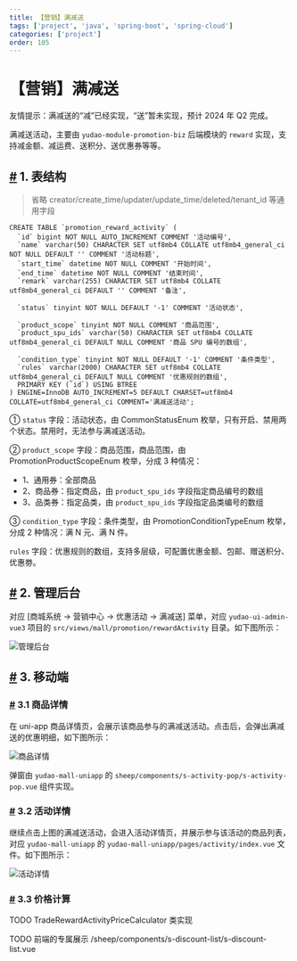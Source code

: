 ```yaml
---
title: 【营销】满减送
tags: ['project', 'java', 'spring-boot', 'spring-cloud']
categories: ['project']
order: 105
---
```

# 【营销】满减送

友情提示：满减送的“减”已经实现，“送”暂未实现，预计 2024 年 Q2 完成。

 满减送活动，主要由 `yudao-module-promotion-biz` 后端模块的 `reward` 实现，支持减金额、减运费、送积分、送优惠券等等。

 ## [#](#_1-表结构) 1. 表结构

 
> 省略 creator/create\_time/updater/update\_time/deleted/tenant\_id 等通用字段

 
```
CREATE TABLE `promotion_reward_activity` (
  `id` bigint NOT NULL AUTO_INCREMENT COMMENT '活动编号',
  `name` varchar(50) CHARACTER SET utf8mb4 COLLATE utf8mb4_general_ci NOT NULL DEFAULT '' COMMENT '活动标题',
  `start_time` datetime NOT NULL COMMENT '开始时间',
  `end_time` datetime NOT NULL COMMENT '结束时间',
  `remark` varchar(255) CHARACTER SET utf8mb4 COLLATE utf8mb4_general_ci DEFAULT '' COMMENT '备注',
  
  `status` tinyint NOT NULL DEFAULT '-1' COMMENT '活动状态',
  
  `product_scope` tinyint NOT NULL COMMENT '商品范围',
  `product_spu_ids` varchar(50) CHARACTER SET utf8mb4 COLLATE utf8mb4_general_ci DEFAULT NULL COMMENT '商品 SPU 编号的数组',
  
  `condition_type` tinyint NOT NULL DEFAULT '-1' COMMENT '条件类型',
  `rules` varchar(2000) CHARACTER SET utf8mb4 COLLATE utf8mb4_general_ci DEFAULT NULL COMMENT '优惠规则的数组',
  PRIMARY KEY (`id`) USING BTREE
) ENGINE=InnoDB AUTO_INCREMENT=5 DEFAULT CHARSET=utf8mb4 COLLATE=utf8mb4_general_ci COMMENT='满减送活动';

```
① `status` 字段：活动状态，由 CommonStatusEnum 枚举，只有开启、禁用两个状态。禁用时，无法参与满减送活动。

 ② `product_scope` 字段：商品范围，商品范围，由 PromotionProductScopeEnum 枚举，分成 3 种情况：

 * 1、通用券：全部商品
* 2、商品券：指定商品，由 `product_spu_ids` 字段指定商品编号的数组
* 3、品类券：指定品类，由 `product_spu_ids` 字段指定品类编号的数组

 ③ `condition_type` 字段：条件类型，由 PromotionConditionTypeEnum 枚举，分成 2 种情况：满 N 元、满 N 件。

 `rules` 字段：优惠规则的数组，支持多层级，可配置优惠金额、包邮、赠送积分、优惠劵。

 ## [#](#_2-管理后台) 2. 管理后台

 对应 [商城系统 -> 营销中心 -> 优惠活动 -> 满减送] 菜单，对应 `yudao-ui-admin-vue3` 项目的 `src/views/mall/promotion/rewardActivity` 目录。如下图所示：

 ![管理后台](https://doc.iocoder.cn/img/%E5%95%86%E5%9F%8E%E6%89%8B%E5%86%8C/%E6%BB%A1%E5%87%8F%E9%80%81%E6%B4%BB%E5%8A%A8/%E7%AE%A1%E7%90%86%E5%90%8E%E5%8F%B0.png)

 ## [#](#_3-移动端) 3. 移动端

 ### [#](#_3-1-商品详情) 3.1 商品详情

 在 uni-app 商品详情页，会展示该商品参与的满减送活动。点击后，会弹出满减送的优惠明细，如下图所示：

 ![商品详情](https://doc.iocoder.cn/img/%E5%95%86%E5%9F%8E%E6%89%8B%E5%86%8C/%E6%BB%A1%E5%87%8F%E9%80%81%E6%B4%BB%E5%8A%A8/%E5%95%86%E5%93%81%E8%AF%A6%E6%83%85.png)

 弹窗由 `yudao-mall-uniapp` 的 `sheep/components/s-activity-pop/s-activity-pop.vue` 组件实现。

 ### [#](#_3-2-活动详情) 3.2 活动详情

 继续点击上图的满减送活动，会进入活动详情页，并展示参与该活动的商品列表，对应 `yudao-mall-uniapp` 的 `yudao-mall-uniapp/pages/activity/index.vue` 文件。如下图所示：

 ![活动详情](https://doc.iocoder.cn/img/%E5%95%86%E5%9F%8E%E6%89%8B%E5%86%8C/%E6%BB%A1%E5%87%8F%E9%80%81%E6%B4%BB%E5%8A%A8/%E6%B4%BB%E5%8A%A8%E8%AF%A6%E6%83%85.png)

 ### [#](#_3-3-价格计算) 3.3 价格计算

 TODO TradeRewardActivityPriceCalculator 类实现

 TODO 前端的专属展示 /sheep/components/s-discount-list/s-discount-list.vue

